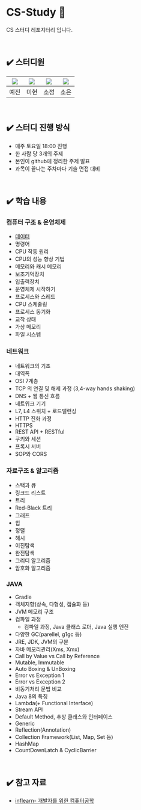 # CS-Study 📖
CS 스터디 레포지터리 입니다.

<br>

## ✔️ 스터디원
|[![](https://github.com/.png?size=80)]()|[![](https://github.com/.png?size=80)]() |[![](https://github.com/ozoqzm.png?size=80)](https://github.com/ozoqzm) | [![](https://github.com/.png?size=80)]()|
|:---:|:---:|:---:|:---:|
| 예진 | 미현 | 소정 | 소은 |
<br>


## ✔️ 스터디 진행 방식
* 매주 토요일 18:00 진행
* 한 사람 당 3개의 주제
* 본인이 github에 정리한 주제 발표
* 과목이 끝나는 주차마다 기술 면접 대비
<br>

## ✔️ 학습 내용

### 컴퓨터 구조 & 운영체제
* [데이터]()
* 명령어
* CPU 작동 원리
* CPU의 성능 향상 기법
* 메모리와 캐시 메모리
* 보조기억장치
* 입출력장치
* 운영체제 시작하기
* 프로세스와 스레드
* CPU 스케줄링
* 프로세스 동기화
* 교착 상태
* 가상 메모리
* 파일 시스템
### 네트워크
* 네트워크의 기초
* 대역폭
* OSI 7계층
* TCP 의 연결 및 해제 과정 (3,4-way hands shaking)
* DNS + 웹 통신 흐름
* 네트워크 기기
* L7, L4 스위치 + 로드밸런싱
* HTTP 진화 과정
* HTTPS
* REST API + RESTful
* 쿠키와 세션
* 프록시 서버
* SOP와 CORS
### 자료구조 & 알고리즘
* 스택과 큐
* 링크드 리스트
* 트리
* Red-Black 트리
* 그래프
* 힙
* 정렬
* 해시
* 이진탐색
* 완전탐색
* 그리디 알고리즘
* 암호화 알고리즘
### JAVA
* Gradle
* 객체지향(상속, 다형성, 캡슐화 등)
* JVM 메모리 구조
* 컴파일 과정
  * 컴파일 과정, Java 클래스 로더, Java 실행 엔진
* 다양한 GC(parellel, g1gc 등)
* JRE, JDK, JVM의 구분
* 자바 메모리관리(Xms, Xmx)
* Call by Value vs Call by Reference
* Mutable, Immutable
* Auto Boxing & UnBoxing
* Error vs Exception 1
* Error vs Exception 2
* 비동기처리 문법 비교
* Java 8의 특징
* Lambda(+ Functional Interface)
* Stream API
* Default Method, 추상 클래스와 인터페이스
* Generic
* Reflection(Annotation)
* Collection Framework(List, Map, Set 등)
* HashMap
* CountDownLatch & CyclicBarrier

<br>

## ✔️ 참고 자료
- [inflearn- 개발자를 위한 컴퓨터공학](https://www.inflearn.com/course/%ED%98%BC%EC%9E%90-%EA%B3%B5%EB%B6%80%ED%95%98%EB%8A%94-%EC%BB%B4%ED%93%A8%ED%84%B0%EA%B5%AC%EC%A1%B0-%EC%9A%B4%EC%98%81%EC%B2%B4%EC%A0%9C)


 
